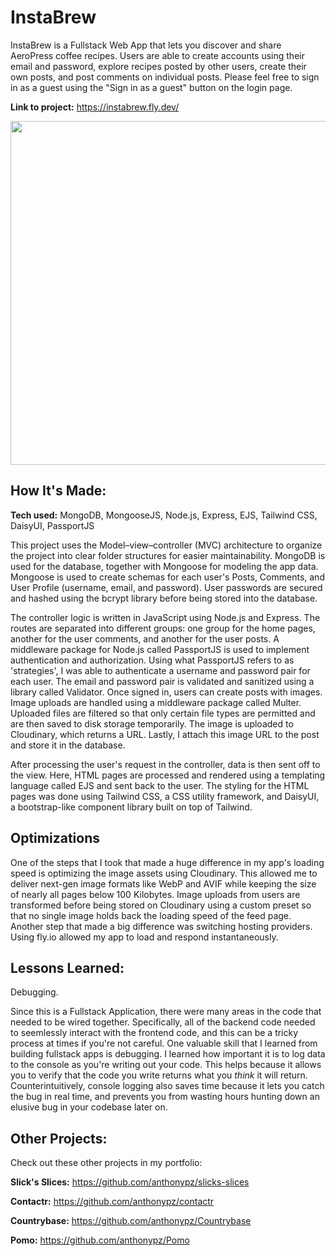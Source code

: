 # InstaBrew

InstaBrew is a Fullstack Web App that lets you discover and share AeroPress coffee recipes. Users are able to create accounts using their email and password, explore recipes posted by other users, create their own posts, and post comments on individual posts. Please feel free to sign in as a guest using the "Sign in as a guest" button on the login page.

**Link to project:** https://instabrew.fly.dev/

<img src="https://i.ibb.co/m4BGRNp/instabrew-Demo.png" width=550>

## How It's Made:

**Tech used:** MongoDB, MongooseJS, Node.js, Express, EJS, Tailwind CSS, DaisyUI, PassportJS

This project uses the Model–view–controller (MVC) architecture to organize the project into clear folder structures for easier maintainability. MongoDB is used for the database, together with Mongoose for modeling the app data. Mongoose is used to create schemas for each user's Posts, Comments, and User Profile (username, email, and password). User passwords are secured and hashed using the bcrypt library before being stored into the database.

The controller logic is written in JavaScript using Node.js and Express. The routes are separated into different groups: one group for the home pages, another for the user comments, and another for the user posts. A middleware package for Node.js called PassportJS is used to implement authentication and authorization. Using what PassportJS refers to as 'strategies', I was able to authenticate a username and password pair for each user. The email and password pair is validated and sanitized using a library called Validator. Once signed in, users can create posts with images. Image uploads are handled using a middleware package called Multer. Uploaded files are filtered so that only certain file types are permitted and are then saved to disk storage temporarily. The image is uploaded to Cloudinary, which returns a URL. Lastly, I attach this image URL to the post and store it in the database.

After processing the user's request in the controller, data is then sent off to the view. Here, HTML pages are processed and rendered using a templating language called EJS and sent back to the user. The styling for the HTML pages was done using Tailwind CSS, a CSS utility framework, and DaisyUI, a bootstrap-like component library built on top of Tailwind.

## Optimizations

One of the steps that I took that made a huge difference in my app's loading speed is optimizing the image assets using Cloudinary. This allowed me to deliver next-gen image formats like WebP and AVIF while keeping the size of nearly all pages below 100 Kilobytes. Image uploads from users are transformed before being stored on Cloudinary using a custom preset so that no single image holds back the loading speed of the feed page. Another step that made a big difference was switching hosting providers. Using fly.io allowed my app to load and respond instantaneously.

## Lessons Learned:

Debugging.

Since this is a Fullstack Application, there were many areas in the code that needed to be wired together. Specifically, all of the backend code needed to seemlessly interact with the frontend code, and this can be a tricky process at times if you're not careful. One valuable skill that I learned from building fullstack apps is debugging. I learned how important it is to log data to the console as you're writing out your code. This helps because it allows you to verify that the code you write returns what you _think_ it will return. Counterintuitively, console logging also saves time because it lets you catch the bug in real time, and prevents you from wasting hours hunting down an elusive bug in your codebase later on.

## Other Projects:

Check out these other projects in my portfolio:

**Slick's Slices:** https://github.com/anthonypz/slicks-slices

**Contactr:** https://github.com/anthonypz/contactr

**Countrybase:** https://github.com/anthonypz/Countrybase

**Pomo:** https://github.com/anthonypz/Pomo
